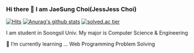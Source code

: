 ### Hi there 👋 I am JaeSung Choi(JessJess Choi)
[![Hits](https://hits.seeyoufarm.com/api/count/incr/badge.svg?url=https%3A%2F%2Fgithub.com%2FJessJess-Choi&count_bg=%2379C83D&title_bg=%23555555&icon=&icon_color=%23E7E7E7&title=hits&edge_flat=false)](https://hits.seeyoufarm.com)
[![Anurag's github stats](https://github-readme-stats.vercel.app/api?username={JessJess-Choi}&show_icons=true&theme={theme})](https://github.com/{username}/github-readme-stats)
[![solved.ac tier](http://mazassumnida.wtf/api/v2/generate_badge?boj={js3460})](https://solved.ac/{js3460})

I am student in Soongsil Univ.
My major is Computer Science & Engineering

🌱 I’m currently learning ...
Web Programming
Problem Solving


<!--
**JessJess-Choi/JessJess-Choi** is a ✨ _special_ ✨ repository because its `README.md` (this file) appears on your GitHub profile.

Here are some ideas to get you started:

- 🔭 I’m currently working on ...
- 🌱 I’m currently learning ...
- 👯 I’m looking to collaborate on ...
- 🤔 I’m looking for help with ...
- 💬 Ask me about ...
- 📫 How to reach me: ...
- 😄 Pronouns: ...
- ⚡ Fun fact: ...
-->
